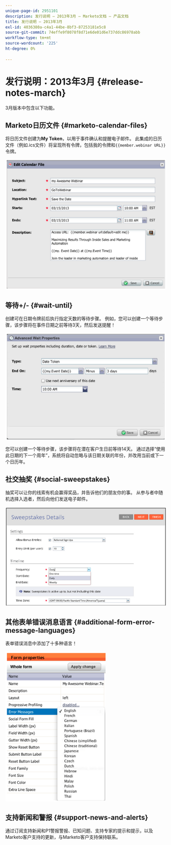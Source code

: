 ```yaml
---
unique-page-id: 2951101
description: 发行说明 — 2013年3月 — Marketo文档 — 产品文档
title: 发行说明 — 2013年3月
exl-id: 4036380a-c4a1-44be-8bf3-87253181e5c8
source-git-commit: 74effe9f8078f8d71e6de01d6e737ddc86978abb
workflow-type: tm+mt
source-wordcount: '225'
ht-degree: 0%

---
```


# 发行说明：2013年3月 {#release-notes-march}

3月版本中包含以下功能。

## Marketo日历文件 {#marketo-calendar-files}

将日历文件创建为&#x200B;**My Token**，以用于事件确认和提醒电子邮件。 此集成的日历文件（例如.ics文件）将呈现所有令牌，包括我的令牌和`{{member.webinar URL}}`令牌。

![](assets/image2014-9-22-15-3a35-3a24.png)

## 等待+/- {#wait-until}

创建可在日期令牌前后执行指定天数的等待步骤。 例如，您可以创建一个等待步骤，该步骤将在事件日期之前等待3天，然后发送提醒！

![](assets/image2014-9-22-15-3a35-3a44.png)

您可以创建一个等待步骤，该步骤将在潜在客户生日前等待14天。 通过选择“使用此日期的下一个周年”，系统将自动忽略与该日期关联的年份，并改用当前或下一个日历年。

## 社交抽奖 {#social-sweepstakes}

抽奖可以让你的线索有机会赢得奖品，并告诉他们的朋友你的事。 从参与者中随机选择入选者，然后向他们发送电子邮件。

![](assets/image2014-9-22-15-3a36-3a55.png)

## 其他表单错误消息语言 {#additional-form-error-message-languages}

表单错误消息中添加了十多种语言！

![](assets/image2014-9-22-15-3a37-3a25.png)

## 支持新闻和警报 {#support-news-and-alerts}

通过订阅支持新闻和P1警报警报、已知问题、支持专家的提示和提示，以及Marketo客户支持的更新，与Marketo客户支持保持联系。

